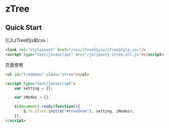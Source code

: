 # zTree

## Quick Start

引入zTree的js和css：

```html
<link rel="stylesheet" href="/css/zTreeStyle/zTreeStyle.css"/>
<script type="text/javascript" src="/js/jquery.ztree.all.js"></script>
```

页面使用

```html
<ul id="treeDemo" class="ztree"></ul>

<script type="text/javascript">
    var setting = {};

    var zNodes = [];

    $(document).ready(function(){
        $.fn.zTree.init($("#treeDemo"), setting, zNodes);
    });
</script>
```
